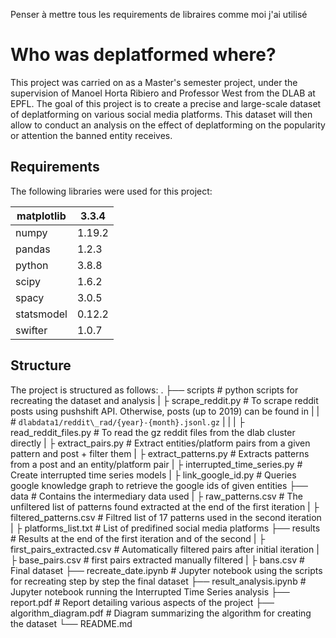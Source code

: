 Penser à mettre tous les requirements de libraires comme moi j'ai utilisé

# Who was deplatformed where?

This project was carried on as a Master's semester project, under the supervision of Manoel Horta Ribiero and Professor West from the DLAB at EPFL. The goal of this project is to create a precise and large-scale dataset of deplatforming on various social media platforms. This dataset will then allow to conduct an analysis on the effect of deplatforming on the popularity or attention the banned entity receives.

## Requirements
The following libraries were used for this project: 

| matplotlib | 3.3.4  |
|------------|--------|
| numpy      | 1.19.2 |
| pandas     | 1.2.3  |
| python     | 3.8.8  |
| scipy      | 1.6.2  |
| spacy      | 3.0.5  |
| statsmodel | 0.12.2 |
| swifter    | 1.0.7  |

## Structure

The project is structured as follows:
    .
    ├── scripts                 # python scripts for recreating the dataset and analysis
    |	├ scrape_reddit.py      # To scrape reddit posts using pushshift API. Otherwise, posts (up to 2019) can be found in 
	|	|						# `dlabdata1/reddit\_rad/{year}-{month}.jsonl.gz`
	|	|
	|	├ read\_reddit\_files.py  # To read the gz reddit files from the dlab cluster directly
    |	├ extract_pairs.py		# Extract entities/platform pairs from a given pattern and post + filter them
    |	├ extract_patterns.py   # Extracts patterns from a post and an entity/platform pair
    |	├ interrupted\_time\_series.py # Create interrupted time series models
    |	├ link\_google\_id.py   # Queries google knowledge graph to retrieve the google ids of given entities
    ├── data                    # Contains the intermediary data used 
    |	├ raw_patterns.csv      # The unfiltered list of patterns found extracted at the end of the first iteration
    |	├ filtered_patterns.csv # Filtred list of 17 patterns used in the second iteration
    |	├ platforms_list.txt    # List of predifined social media platforms 
    ├── results                 # Results at the end of the first iteration and of the second
    |	├ first\_pairs\_extracted.csv # Automatically filtered pairs after initial iteration 
    |	├ base_pairs.csv		# first pairs extracted manually filtered
    | 	├ bans.csv				# Final dataset
    ├── recreate_date.ipynb     # Jupyter notebook using the scripts for recreating step by step the final dataset
    ├── result_analysis.ipynb   # Jupyter notebook running the Interrupted Time Series analysis
    ├── report.pdf              # Report detailing various aspects of the project
    ├── algorithm\_diagram.pdf  # Diagram summarizing the algorithm for creating the dataset
    └── README.md

